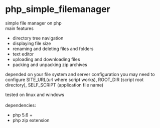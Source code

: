 # php_simple_filemanager
simple file manager on php <br />
main features <br />
  - directory tree navigation <br />
  - displaying file size <br />
  - renaming and deleting files and folders <br />
  - text editor <br />
  - uploading and downloading files <br />
  - packing and unpacking zip archives <br />

depended on your file system and server configuration you may need to configure SITE_URL(url where script works), ROOT_DIR (script root directory), SELF_SCRIPT (application file name) <br />

tested on linux and windows <br /> <br />
dependencies: <br />
 - php 5.6 + <br />
 - php zip extension <br />
